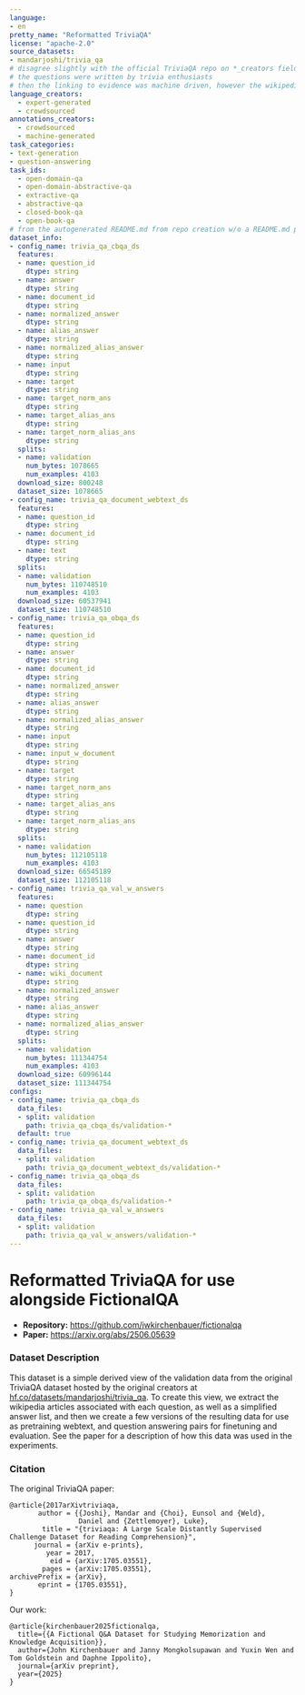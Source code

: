 ```yaml
---
language: 
- en
pretty_name: "Reformatted TriviaQA"
license: "apache-2.0"
source_datasets:
- mandarjoshi/trivia_qa
# disagree slightly with the official TriviaQA repo on *_creators fields
# the questions were written by trivia enthusiasts
# then the linking to evidence was machine driven, however the wikipedia page evidences are crowsourced
language_creators:
  - expert-generated
  - crowdsourced
annotations_creators:
  - crowdsourced
  - machine-generated
task_categories:
- text-generation
- question-answering
task_ids:
  - open-domain-qa
  - open-domain-abstractive-qa
  - extractive-qa
  - abstractive-qa
  - closed-book-qa
  - open-book-qa
# from the autogenerated README.md from repo creation w/o a README.md present
dataset_info:
- config_name: trivia_qa_cbqa_ds
  features:
  - name: question_id
    dtype: string
  - name: answer
    dtype: string
  - name: document_id
    dtype: string
  - name: normalized_answer
    dtype: string
  - name: alias_answer
    dtype: string
  - name: normalized_alias_answer
    dtype: string
  - name: input
    dtype: string
  - name: target
    dtype: string
  - name: target_norm_ans
    dtype: string
  - name: target_alias_ans
    dtype: string
  - name: target_norm_alias_ans
    dtype: string
  splits:
  - name: validation
    num_bytes: 1078665
    num_examples: 4103
  download_size: 800248
  dataset_size: 1078665
- config_name: trivia_qa_document_webtext_ds
  features:
  - name: question_id
    dtype: string
  - name: document_id
    dtype: string
  - name: text
    dtype: string
  splits:
  - name: validation
    num_bytes: 110748510
    num_examples: 4103
  download_size: 60537941
  dataset_size: 110748510
- config_name: trivia_qa_obqa_ds
  features:
  - name: question_id
    dtype: string
  - name: answer
    dtype: string
  - name: document_id
    dtype: string
  - name: normalized_answer
    dtype: string
  - name: alias_answer
    dtype: string
  - name: normalized_alias_answer
    dtype: string
  - name: input
    dtype: string
  - name: input_w_document
    dtype: string
  - name: target
    dtype: string
  - name: target_norm_ans
    dtype: string
  - name: target_alias_ans
    dtype: string
  - name: target_norm_alias_ans
    dtype: string
  splits:
  - name: validation
    num_bytes: 112105118
    num_examples: 4103
  download_size: 66545189
  dataset_size: 112105118
- config_name: trivia_qa_val_w_answers
  features:
  - name: question
    dtype: string
  - name: question_id
    dtype: string
  - name: answer
    dtype: string
  - name: document_id
    dtype: string
  - name: wiki_document
    dtype: string
  - name: normalized_answer
    dtype: string
  - name: alias_answer
    dtype: string
  - name: normalized_alias_answer
    dtype: string
  splits:
  - name: validation
    num_bytes: 111344754
    num_examples: 4103
  download_size: 60996144
  dataset_size: 111344754
configs:
- config_name: trivia_qa_cbqa_ds
  data_files:
  - split: validation
    path: trivia_qa_cbqa_ds/validation-*
  default: true
- config_name: trivia_qa_document_webtext_ds
  data_files:
  - split: validation
    path: trivia_qa_document_webtext_ds/validation-*
- config_name: trivia_qa_obqa_ds
  data_files:
  - split: validation
    path: trivia_qa_obqa_ds/validation-*
- config_name: trivia_qa_val_w_answers
  data_files:
  - split: validation
    path: trivia_qa_val_w_answers/validation-*
---
```

# Reformatted TriviaQA for use alongside FictionalQA

- **Repository:** https://github.com/jwkirchenbauer/fictionalqa
- **Paper:** https://arxiv.org/abs/2506.05639

### Dataset Description

This dataset is a simple derived view of the validation data from the original TriviaQA dataset hosted by the original creators at [hf.co/datasets/mandarjoshi/trivia_qa](https://hf.co/datasets/mandarjoshi/trivia_qa). To create this view, we extract the wikipedia articles associated with each question, as well as a simplified answer list, and then we create a few versions of the resulting data for use as pretraining webtext, and question answering pairs for finetuning and evaluation. See the paper for a description of how this data was used in the experiments.

### Citation

The original TriviaQA paper:
```bibtext
@article{2017arXivtriviaqa,
       author = {{Joshi}, Mandar and {Choi}, Eunsol and {Weld},
                 Daniel and {Zettlemoyer}, Luke},
        title = "{triviaqa: A Large Scale Distantly Supervised Challenge Dataset for Reading Comprehension}",
      journal = {arXiv e-prints},
         year = 2017,
          eid = {arXiv:1705.03551},
        pages = {arXiv:1705.03551},
archivePrefix = {arXiv},
       eprint = {1705.03551},
}
```

Our work:
```bibtext
@article{kirchenbauer2025fictionalqa,
  title={{A Fictional Q&A Dataset for Studying Memorization and Knowledge Acquisition}},
  author={John Kirchenbauer and Janny Mongkolsupawan and Yuxin Wen and Tom Goldstein and Daphne Ippolito},
  journal={arXiv preprint},
  year={2025}
}
```
